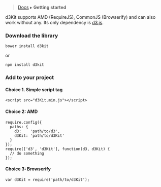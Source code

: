 > [Docs](README.md) ▸ **Getting started**

d3Kit supports AMD (RequireJS), CommonJS (Browserify) and can also work without any.
Its only dependency is [d3.js](http://d3js.org/).

### Download the library

```
bower install d3kit
```

or

```
npm install d3kit
```

### Add to your project

#### Choice 1. Simple script tag

```
<script src="d3Kit.min.js"></script>
```

#### Choice 2: AMD

```
require.config({
  paths: {
    d3:    'path/to/d3',
    d3Kit: 'path/to/d3Kit'
  }
});
require(['d3', 'd3Kit'], function(d3, d3Kit) {
  // do something
});
```

#### Choice 3: Browserify

```
var d3Kit = require('path/to/d3Kit');
```